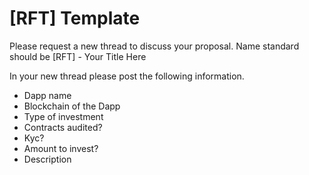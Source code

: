 # \[RFT] Template

Please request a new thread to discuss your proposal.  Name standard should be \[RFT] - Your Title Here

In your new thread please post the following information.

* Dapp name&#x20;
* Blockchain of the Dapp
* Type of investment&#x20;
* Contracts audited?&#x20;
* Kyc?&#x20;
* Amount to invest?
* Description
